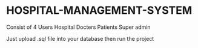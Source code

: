 # HOSPITAL-MANAGEMENT-SYSTEM
Consist of 4 Users
Hospital
Docters
Patients
Super admin

Just upload .sql file into your database then run the project

